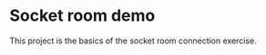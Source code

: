 # Socket room demo

This project is the basics of the socket room connection exercise.

  <!-- const socket = useMemo(() => io("http://localhost:9898"), []); //* use useMemo here -->
